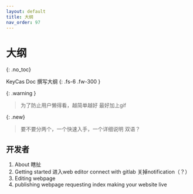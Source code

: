 ```yaml
---
layout: default
title: 大纲
nav_order: 97
---
```

# 大纲
{: .no_toc}

KeyCas Doc 撰写大纲
{: .fs-6 .fw-300 }

{: .warning }
> 为了防止用户懒得看，越简单越好
> 最好加上gif

{: .new}
> 要不要分两个，一个快速入手，一个详细说明
> 双语？

## 开发者
1. About
    瞎扯
2. Getting started
    进入web editor
    connect with gitlab
    关掉notification（？）
3. Editing webpage
4. publishing webpage
    requesting index
    making your website live